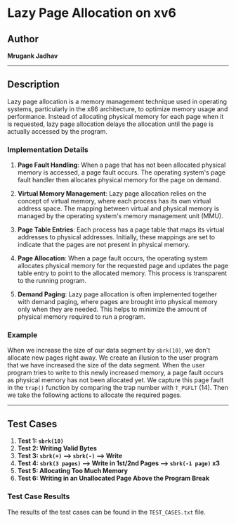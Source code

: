 # Lazy Page Allocation on xv6

## Author
**Mrugank Jadhav**

---

## Description
Lazy page allocation is a memory management technique used in operating systems, particularly in the x86 architecture, to optimize memory usage and performance. Instead of allocating physical memory for each page when it is requested, lazy page allocation delays the allocation until the page is actually accessed by the program.

### Implementation Details
1. **Page Fault Handling**: When a page that has not been allocated physical memory is accessed, a page fault occurs. The operating system's page fault handler then allocates physical memory for the page on demand.

2. **Virtual Memory Management**: Lazy page allocation relies on the concept of virtual memory, where each process has its own virtual address space. The mapping between virtual and physical memory is managed by the operating system's memory management unit (MMU).

3. **Page Table Entries**: Each process has a page table that maps its virtual addresses to physical addresses. Initially, these mappings are set to indicate that the pages are not present in physical memory.

4. **Page Allocation**: When a page fault occurs, the operating system allocates physical memory for the requested page and updates the page table entry to point to the allocated memory. This process is transparent to the running program.

5. **Demand Paging**: Lazy page allocation is often implemented together with demand paging, where pages are brought into physical memory only when they are needed. This helps to minimize the amount of physical memory required to run a program.

### Example
When we increase the size of our data segment by `sbrk(10)`, we don't allocate new pages right away. We create an illusion to the user program that we have increased the size of the data segment. When the user program tries to write to this newly increased memory, a page fault occurs as physical memory has not been allocated yet. We capture this page fault in the `trap()` function by comparing the trap number with `T_PGFLT` (14). Then we take the following actions to allocate the required pages.

---

## Test Cases
1. **Test 1: `sbrk(10)`**
2. **Test 2: Writing Valid Bytes**
3. **Test 3: `sbrk(+)` --> `sbrk(-)` --> Write**
4. **Test 4: `sbrk(3 pages)` --> Write in 1st/2nd Pages --> `sbrk(-1 page)` x3**
5. **Test 5: Allocating Too Much Memory**
6. **Test 6: Writing in an Unallocated Page Above the Program Break**

### Test Case Results
The results of the test cases can be found in the `TEST_CASES.txt` file.
